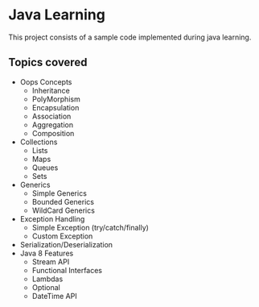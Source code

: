 # Java Learning

This project consists of a sample code implemented during java learning.

## Topics covered

* Oops Concepts
     * Inheritance
     * PolyMorphism
     * Encapsulation
     * Association
     * Aggregation
     * Composition
* Collections
     * Lists
     * Maps
     * Queues
     * Sets
* Generics
     * Simple Generics
     * Bounded Generics
     * WildCard Generics
* Exception Handling
     * Simple Exception (try/catch/finally)
     * Custom Exception
* Serialization/Deserialization
* Java 8 Features
     * Stream API
     * Functional Interfaces
     * Lambdas
     * Optional
     * DateTime API